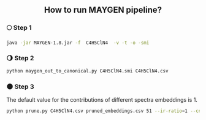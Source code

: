 <div align="center">

## How to run MAYGEN pipeline?

</div>

### :full_moon: Step 1

```sh
java -jar MAYGEN-1.8.jar -f  C4H5ClN4  -v -t -o -smi
```

### :waning_gibbous_moon: Step 2

```sh
python maygen_out_to_canonical.py C4H5ClN4.smi C4H5ClN4.csv
```

### :new_moon: Step 3

The default value for the contributions of different spectra embeddings is 1.

```sh
python prune.py C4H5ClN4.csv pruned_embeddings.csv 51 --ir-ratio=1 --cnmr_ratio=1 --hnmr_ratio=1
```
